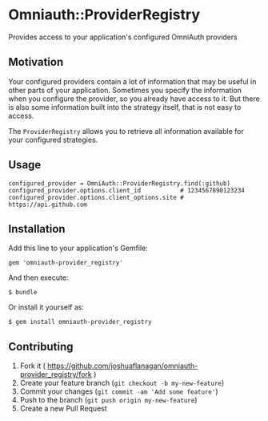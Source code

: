 # Omniauth::ProviderRegistry

Provides access to your application's configured OmniAuth providers

## Motivation

Your configured providers contain a lot of information that may be useful in
other parts of your application. Sometimes you specify the information when you
configure the provider, so you already have access to it. But there is also
some information built into the strategy itself, that is not easy to access.

The `ProviderRegistry` allows you to retrieve all information available for
your configured strategies.

## Usage

```
configured_provider = OmniAuth::ProviderRegistry.find(:github)
configured_provider.options.client_id           # 1234567890123234
configured_provider.options.client_options.site # https://api.github.com
```

## Installation

Add this line to your application's Gemfile:

    gem 'omniauth-provider_registry'

And then execute:

    $ bundle

Or install it yourself as:

    $ gem install omniauth-provider_registry


## Contributing

1. Fork it ( https://github.com/joshuaflanagan/omniauth-provider_registry/fork )
2. Create your feature branch (`git checkout -b my-new-feature`)
3. Commit your changes (`git commit -am 'Add some feature'`)
4. Push to the branch (`git push origin my-new-feature`)
5. Create a new Pull Request
